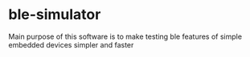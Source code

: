 # ble-simulator
Main purpose of this software is to make testing ble features of simple embedded devices simpler and faster
